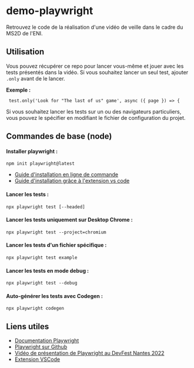 # demo-playwright

Retrouvez le code de la réalisation d'une vidéo de veille dans le cadre du MS2D de l'ENI.

## Utilisation

Vous pouvez récupérer ce repo pour lancer vous-même et jouer avec les tests présentés dans la vidéo.
Si vous souhaitez lancer un seul test, ajouter ```.only``` avant de le lancer.

**Exemple :**
```
 test.only('Look for "The last of us" game', async ({ page }) => {
```

Si vous souhaitez lancer les tests sur un ou des navigateurs particuliers, vous pouvez le spécifier en modifiant le fichier de configuration du projet.

## Commandes de base (node)

#### Installer playwright : 
```npm init playwright@latest```

- [Guide d'installation en ligne de commande](https://playwright.dev/docs/intro)
- [Guide d'installation grâce à l'extension vs code](https://playwright.dev/docs/getting-started-vscode)

#### Lancer les tests : 
```npx playwright test [--headed]```

#### Lancer les tests uniquement sur Desktop Chrome :
```npx playwright test --project=chromium```

#### Lancer les tests d'un fichier spécifique :
```npx playwright test example```

#### Lancer les tests en mode debug :
```npx playwright test --debug```

#### Auto-générer les tests avec Codegen :
```npx playwright codegen```

## Liens utiles
- [Documentation Playwright](https://playwright.dev) 
- [Playwright sur Github](https://github.com/microsoft/playwright) 
- [Vidéo de présentation de Playwright au DevFest Nantes 2022](https://www.youtube.com/watch?v=meiA4TPltoI)
- [Extension VSCode](https://marketplace.visualstudio.com/items?itemName=ms-playwright.playwright)
